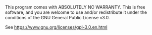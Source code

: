This program comes with ABSOLUTELY NO WARRANTY.
This is free software, and you are welcome to use and/or redistribute it
under the conditions of the GNU General Public License v3.0.

See <https://www.gnu.org/licenses/gpl-3.0.en.html>
